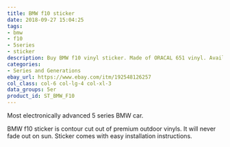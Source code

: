 ```yaml
---
title: BMW f10 sticker
date: 2018-09-27 15:04:25
tags:
- bmw
- f10
- 5series
- sticker
description: Buy BMW f10 vinyl sticker. Made of ORACAL 651 vinyl. Available in different colors.
categories:
- Series and Generations
ebay_url: https://www.ebay.com/itm/192548126257
col_class: col-6 col-lg-4 col-xl-3
data_groups: 5er
product_id: ST_BMW_F10
---
```


Most electronically advanced 5 series BMW car.

<!-- more -->
<!-- {% asset_img content-image bmw-f10-window-vinyl-sticker.jpg 500 500 'BMW f10 vinyl sport drift stance sticker"BMW f10 vinyl sport drift stance sticker"' %} -->

BMW f10 sticker is contour cut out of premium outdoor vinyls. It will never fade out on sun. Sticker comes with easy installation instructions. 
